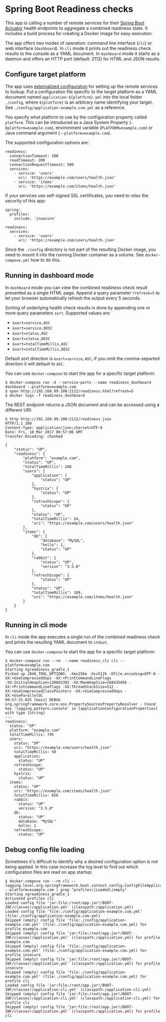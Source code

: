 # Spring Boot Readiness checks

This app is calling a number of remote services for their [Spring Boot Actuator](http://docs.spring.io/spring-boot/docs/current/reference/html/production-ready.html) health endpoints
to aggregate a combined readiness state. It includes a build process for creating a Docker image for easy execution.

The app offers two modes of operation: command line interface (`cli`) or web interface (`dashboard`).
In `cli` mode it prints out the readiness check results to the console as a YAML document.
In `dashboard` mode it starts as a daemon and offers an HTTP port (default: 2112) for HTML and JSON results.

## Configure target platform

The app uses [externalized configuration](http://docs.spring.io/spring-boot/docs/current/reference/html/boot-features-external-config.html) for setting up the remote services to lookup.
Put a configuration file specific to the target platform as a YAML document named `application-${platform}.yml` into the local folder `./config`,
where `${platform}` is an arbitrary name identifying your target. See `./config/application-example.com.yml` as a reference.

You specify what platform to use by the configuration property called `platform`. 
This can be introduced as a Java System Property (`-Dplatform=example.com`), 
environment variable (`PLATFORM=example.com`) or Java command argument (`--platform=example.com`).

The supported configuration options are:

```
readiness:
  connectionTimeout: 100
  readTimeout: 200
  connectionRequestTimeout: 500
  services:
    - service: 'users'
      uri: 'https://example.com/users/health.json'
    - service: 'items'
      uri: 'https://example.com/items/health.json'
```

If your services use self-signed SSL certificates, you need to relax the security of this app:

```
spring:
  profiles:
    include: 'insecure'

readiness:
  services:
    - service: 'users'
      uri: 'https://example.com/users/health.json'
```

Since the `./config` directory is not part of the resulting Docker image, you need to mount it
into the running Docker container as a volume. See `docker-compose.yml` how to do this.

## Running in dashboard mode

In `dashboard` mode you can view the combined readiness check result presented as a single HTML page.
Append a query parameter `?refresh=5` to let your browser automatically refresh the output every 5 seconds.

Sorting of underlying health check results is done by appending one or more query parameters `sort`. 
Supported values are:

* `&sort=service,ASC`
* `&sort=service,DESC`
* `&sort=status,ASC`
* `&sort=status,DESC`
* `&sort=totalTimeMillis,ASC`
* `&sort=totalTimeMillis,DESC`

Default sort direction is `&sort=service,ASC`;
if you omit the comma-separted direction it will default to `ASC`.

You can use `docker-compose` to start the app for a specific target platform:

```
$ docker-compose run -d --service-ports --name readiness_dashboard dashboard --platform=example.com
$ open http://192.168.99.100:2112/readiness.html?refresh=5
$ docker logs -f readiness_dashboard
```

The REST endpoint returns a JSON document and can be accessed using a different URI:

```
$ http http://192.168.99.100:2112/readiness.json
HTTP/1.1 200 
Content-Type: application/json;charset=UTF-8
Date: Fri, 10 Mar 2017 08:57:06 GMT
Transfer-Encoding: chunked

{
    "status": "UP",
    "readiness": {
        "platform": "example.com", 
        "status": "UP", 
        "totalTimeMillis": 268
        "users": {
            "application": {
                "status": "UP"
            }, 
            "hystrix": {
                "status": "UP"
            }, 
            "refreshScope": {
                "status": "UP"
            }, 
            "status": "UP", 
            "totalTimeMillis": 24, 
            "uri": "https://example.com/users/health.json"
        }, 
        "items": {
            "db": {
                "database": "MySQL", 
                "hello": 1, 
                "status": "UP"
            }, 
            "rabbit": {
                "status": "UP", 
                "version": "3.5.8"
            }, 
            "refreshScope": {
                "status": "UP"
            }, 
            "status": "UP", 
            "totalTimeMillis": 189, 
            "uri": "https://example.com/items/health.json"
        }
    }
}
```

## Running in cli mode

In `cli` mode the app executes a single run of the combined readiness check 
and prints the resulting YAML document to `stdout`.

You can use `docker-compose` to start the app for a specific target platform:

```
$ docker-compose run --rm  --name readiness_cli cli --platform=example.com
Starting ngreadiness_gradle_1
Picked up JAVA_TOOL_OPTIONS: -Xmx256m -Xss512k -Dfile.encoding=UTF-8 -XX:+UseCompressedOops -XX:+PrintCommandLineFlags
-XX:InitialHeapSize=130683392 -XX:MaxHeapSize=268435456 -XX:+PrintCommandLineFlags -XX:ThreadStackSize=512 -XX:+UseCompressedClassPointers -XX:+UseCompressedOops -XX:+UseParallelGC
09:57:31.035 [main] DEBUG org.springframework.core.env.PropertySourcesPropertyResolver - Found key 'logging.pattern.console' in [applicationConfigurationProperties] with type [String]
---
readiness:
  status: "UP"
  platform: "example.com"
  totalTimeMillis: 795
  users:
    status: "UP"
    uri: "https://example.com/users/health.json"
    totalTimeMillis: 50
    application:
      status: "UP"
    refreshScope:
      status: "UP"
    hystrix:
      status: "UP"
  items:
    status: "UP"
    uri: "https://example.com/items/health.json"
    totalTimeMillis: 656
    rabbit:
      status: "UP"
      version: "3.5.8"
    db:
      status: "UP"
      database: "MySQL"
      hello: 1
    refreshScope:
      status: "UP"
```

## Debug config file loading

Sometimes it's difficult to identify why a desired configuration option is not being applied. 
In this case increase the log level to find out which configuration files are read on app startup: 

```
$ docker-compose run --rm cli --logging.level.org.springframework.boot.context.config.ConfigFileApplicationListener=TRACE --platform=example.com | grep "profiles\|Loaded\|empty"
Starting ngreadiness_gradle_1
Activated profiles cli
Loaded config file 'jar:file:/root/app.jar!/BOOT-INF/classes!/application.yml' (classpath:/application.yml)
Loaded config file 'file:./config/application-example.com.yml' (file:./config/application-example.com.yml)
Skipped (empty) config file 'file:./config/application-example.com.yml' (file:./config/application-example.com.yml) for profile example.com
Skipped (empty) config file 'jar:file:/root/app.jar!/BOOT-INF/classes!/application.yml' (classpath:/application.yml) for profile example.com
Skipped (empty) config file 'file:./config/application-example.com.yml' (file:./config/application-example.com.yml) for profile insecure
Skipped (empty) config file 'jar:file:/root/app.jar!/BOOT-INF/classes!/application.yml' (classpath:/application.yml) for profile insecure
Skipped (empty) config file 'file:./config/application-example.com.yml' (file:./config/application-example.com.yml) for profile cli
Loaded config file 'jar:file:/root/app.jar!/BOOT-INF/classes!/application-cli.yml' (classpath:/application-cli.yml)
Skipped (empty) config file 'jar:file:/root/app.jar!/BOOT-INF/classes!/application-cli.yml' (classpath:/application-cli.yml) for profile cli
Skipped (empty) config file 'jar:file:/root/app.jar!/BOOT-INF/classes!/application.yml' (classpath:/application.yml) for profile cli
```
